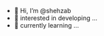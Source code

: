 - 👋 Hi, I’m @shehzab
- 👀 interested in developing ...
- 🌱 currently learning  ...


<!---
shehzab/shehzab is a ✨ special ✨ repository because its `README.md` (this file) appears on your GitHub profile.
You can click the Preview link to take a look at your changes.
--->
